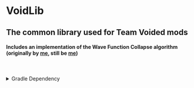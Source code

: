 # VoidLib

## The common library used for Team Voided mods
#### Includes an implementation of the Wave Function Collapse algorithm (originally by [me](https://github.com/BrokenFuse), still be [me](https://github.com/BrokenFuse))

<br>
<br>

<details>
<summary>Gradle Dependency</summary>

```kotlin
repositiories {
    maven("https://maven.brokenfuse.me/releases")
}
```

```kotlin
dependencies {
    modImplementation("com.team.voided:voidlib:${project.properties["voidlib_version"]}")
    //latest 1.0.0+1.19.2
}
```

<h3>For usage details goto the wiki!!</h3>
</details>